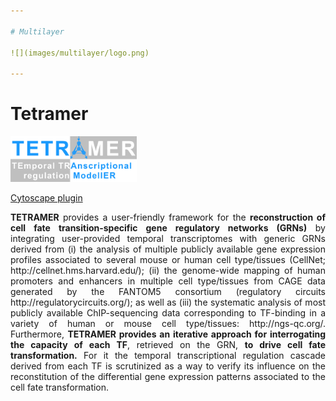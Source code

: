 ```yaml
---

# Multilayer

![](images/multilayer/logo.png)

---
```


# Tetramer

<img src="images/tetramer/logo.png" width="40%" height="40%">

[Cytoscape plugin](http://apps.cytoscape.org/apps/tetramer)

<p align="justify">
<strong>TETRAMER</strong> provides a user-friendly framework for the <strong>reconstruction of cell fate transition-specific gene regulatory networks (GRNs)</strong> by integrating user-provided temporal transcriptomes with generic GRNs derived from (i) the analysis of multiple publicly available gene expression profiles associated to several mouse or human cell type/tissues (CellNet; http://cellnet.hms.harvard.edu/); (ii) the genome-wide mapping of human promoters and enhancers in multiple cell type/tissues from CAGE data generated by the FANTOM5 consortium (regulatory circuits http://regulatorycircuits.org/); as well as (iii) the systematic analysis of most publicly available ChIP-sequencing data corresponding to TF-binding in a variety of human or mouse cell type/tissues: http://ngs-qc.org/. Furthermore, <strong>TETRAMER provides an iterative approach for interrogating the capacity of each TF</strong>, retrieved on the GRN, <strong>to drive cell fate transformation.</strong> For it the temporal transcriptional regulation cascade derived from each TF is scrutinized as a way to verify its influence on the reconstitution of the differential gene expression patterns associated to the cell fate transformation.
</p>
